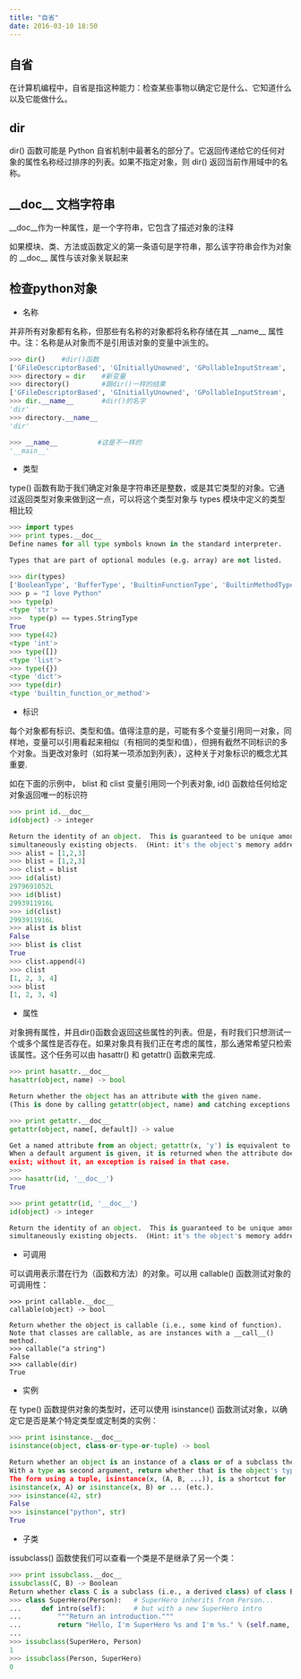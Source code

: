 ```yaml
---
title: "自省"
date: 2016-03-10 18:50
---
```


## 自省

在计算机编程中，自省是指这种能力：检查某些事物以确定它是什么、它知道什么以及它能做什么。

## dir

dir() 函数可能是 Python 自省机制中最著名的部分了。它返回传递给它的任何对象的属性名称经过排序的列表。如果不指定对象，则 dir() 返回当前作用域中的名称。

## \_\_doc\_\_ 文档字符串

\_\_doc\_\_作为一种属性，是一个字符串，它包含了描述对象的注释

如果模块、类、方法或函数定义的第一条语句是字符串，那么该字符串会作为对象的 \_\_doc\_\_ 属性与该对象关联起来

## 检查python对象

* 名称

并非所有对象都有名称，但那些有名称的对象都将名称存储在其 \_\_name\_\_ 属性中。注：名称是从对象而不是引用该对象的变量中派生的。

```python
>>> dir()    #dir()函数
['GFileDescriptorBased', 'GInitiallyUnowned', 'GPollableInputStream', 'GPollableOutputStream', '__builtins__', '__doc__', '__name__', '__package__', 'keyword', 'math']
>>> directory = dir    #新变量
>>> directory()        #跟dir()一样的结果
['GFileDescriptorBased', 'GInitiallyUnowned', 'GPollableInputStream', 'GPollableOutputStream', '__builtins__', '__doc__', '__name__', '__package__', 'directory', 'keyword', 'math']
>>> dir.__name__       #dir()的名字
'dir'
>>> directory.__name__
'dir'

>>> __name__          #这是不一样的   
'__main__'
```

* 类型

type() 函数有助于我们确定对象是字符串还是整数，或是其它类型的对象。它通过返回类型对象来做到这一点，可以将这个类型对象与 types 模块中定义的类型相比较

```python
>>> import types
>>> print types.__doc__
Define names for all type symbols known in the standard interpreter.

Types that are part of optional modules (e.g. array) are not listed.

>>> dir(types)
['BooleanType', 'BufferType', 'BuiltinFunctionType', 'BuiltinMethodType', 'ClassType', 'CodeType', 'ComplexType', 'DictProxyType', 'DictType', 'DictionaryType', 'EllipsisType', 'FileType', 'FloatType', 'FrameType', 'FunctionType', 'GeneratorType', 'GetSetDescriptorType', 'InstanceType', 'IntType', 'LambdaType', 'ListType', 'LongType', 'MemberDescriptorType', 'MethodType', 'ModuleType', 'NoneType', 'NotImplementedType', 'ObjectType', 'SliceType', 'StringType', 'StringTypes', 'TracebackType', 'TupleType', 'TypeType', 'UnboundMethodType', 'UnicodeType', 'XRangeType', '__builtins__', '__doc__', '__file__', '__name__', '__package__']
>>> p = "I love Python"
>>> type(p)
<type 'str'>
>>>  type(p) == types.StringType
True
>>> type(42)
<type 'int'>
>>> type([])
<type 'list'>
>>> type({})
<type 'dict'>
>>> type(dir)
<type 'builtin_function_or_method'>
```

* 标识

每个对象都有标识、类型和值。值得注意的是，可能有多个变量引用同一对象，同样地，变量可以引用看起来相似（有相同的类型和值），但拥有截然不同标识的多个对象。当更改对象时（如将某一项添加到列表），这种关于对象标识的概念尤其重要.

如在下面的示例中， blist 和 clist 变量引用同一个列表对象, id() 函数给任何给定对象返回唯一的标识符

```python
>>> print id.__doc__
id(object) -> integer

Return the identity of an object.  This is guaranteed to be unique among
simultaneously existing objects.  (Hint: it's the object's memory address.)
>>> alist = [1,2,3]
>>> blist = [1,2,3]
>>> clist = blist
>>> id(alist)
2979691052L
>>> id(blist)
2993911916L
>>> id(clist)
2993911916L
>>> alist is blist
False
>>> blist is clist
True
>>> clist.append(4)
>>> clist
[1, 2, 3, 4]
>>> blist
[1, 2, 3, 4]
```

* 属性

对象拥有属性，并且dir()函数会返回这些属性的列表。但是，有时我们只想测试一个或多个属性是否存在。如果对象具有我们正在考虑的属性，那么通常希望只检索该属性。这个任务可以由 hasattr() 和 getattr() 函数来完成.

```python
>>> print hasattr.__doc__
hasattr(object, name) -> bool

Return whether the object has an attribute with the given name.
(This is done by calling getattr(object, name) and catching exceptions.)

>>> print getattr.__doc__
getattr(object, name[, default]) -> value

Get a named attribute from an object; getattr(x, 'y') is equivalent to x.y.
When a default argument is given, it is returned when the attribute doesn't
exist; without it, an exception is raised in that case.
>>> 
>>> hasattr(id, '__doc__')
True

>>> print getattr(id, '__doc__')
id(object) -> integer

Return the identity of an object.  This is guaranteed to be unique among
simultaneously existing objects.  (Hint: it's the object's memory address.)
```

* 可调用

可以调用表示潜在行为（函数和方法）的对象。可以用 callable() 函数测试对象的可调用性：

```
>>> print callable.__doc__
callable(object) -> bool

Return whether the object is callable (i.e., some kind of function).
Note that classes are callable, as are instances with a __call__() method.
>>> callable("a string")
False
>>> callable(dir)
True
```

* 实例 

在 type() 函数提供对象的类型时，还可以使用 isinstance() 函数测试对象，以确定它是否是某个特定类型或定制类的实例：

```python
>>> print isinstance.__doc__
isinstance(object, class-or-type-or-tuple) -> bool

Return whether an object is an instance of a class or of a subclass thereof.
With a type as second argument, return whether that is the object's type.
The form using a tuple, isinstance(x, (A, B, ...)), is a shortcut for
isinstance(x, A) or isinstance(x, B) or ... (etc.).
>>> isinstance(42, str)
False
>>> isinstance("python", str)
True
```

* 子类

issubclass() 函数使我们可以查看一个类是不是继承了另一个类：

```python
>>> print issubclass.__doc__
issubclass(C, B) -> Boolean
Return whether class C is a subclass (i.e., a derived class) of class B.
>>> class SuperHero(Person):   # SuperHero inherits from Person...
...     def intro(self):       # but with a new SuperHero intro
...         """Return an introduction."""
...         return "Hello, I'm SuperHero %s and I'm %s." % (self.name, self.age)
...
>>> issubclass(SuperHero, Person)
1
>>> issubclass(Person, SuperHero)
0
```